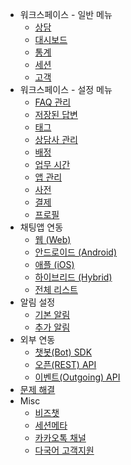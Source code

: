 - 워크스페이스 - 일반 메뉴
  - [상담](ws-chat.md)
  - [대시보드](ws-dashboard.md)
  - [통계](ws-report.md)
  - [세션](ws-sessions.md)
  - [고객](ws-customers.md)
- 워크스페이스 - 설정 메뉴
  - [FAQ 관리](ws-faq.md)
  - [저장된 답변](ws-canned.md)
  - [태그](ws-tags.md)
  - [상담사 관리](ws-settings-agents.md)
  - [배정](ws-settings-routing.md)
  - [업무 시간](ws-settings-hours.md)
  - [앱 관리](ws-settings-app.md)
  - [사전](ws-settings-dictionary.md)
  - [결제](ws-settings-billing.md)
  - [프로필](ws-user-profile.md)
- 채팅앱 연동
  - [웹 (Web)](web-sdk-list.md)
  - [안드로이드 (Android)](android-sdk-list.md)
  - [애플 (iOS)](ios-sdk-list.md)
  - [하이브리드 (Hybrid)](hybrid-sdk-list.md)
  - [전체 리스트](sdk-list.md)
- 알림 설정
  - [기본 알림](alerts.md)
  - [추가 알림](externalalerts.md)
- 외부 연동
  - [챗봇(Bot) SDK](bot-sdk.md)
  - [오픈(REST) API](open-api.md)
  - [이벤트(Outgoing) API](event-api.md)
- [문제 해결](troubleshooting.md)
- Misc
  - [비즈챗](bizchat.md)
  - [세션메타](session-meta.md)
  - [카카오톡 채널](kakao.md)
  - [다국어 고객지원](multilang.md)